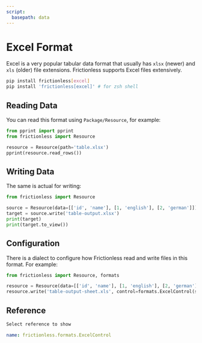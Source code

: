 ```yaml
---
script:
  basepath: data
---
```


# Excel Format

Excel is a very popular tabular data format that usually has `xlsx` (newer) and `xls` (older) file extensions. Frictionless supports Excel files extensively.

```bash tabs=CLI
pip install frictionless[excel]
pip install 'frictionless[excel]' # for zsh shell
```

## Reading Data

You can read this format using `Package/Resource`, for example:

```python script tabs=Python
from pprint import pprint
from frictionless import Resource

resource = Resource(path='table.xlsx')
pprint(resource.read_rows())
```

## Writing Data

The same is actual for writing:

```python tabs=Python
from frictionless import Resource

source = Resource(data=[['id', 'name'], [1, 'english'], [2, 'german']])
target = source.write('table-output.xlsx')
print(target)
print(target.to_view())
```

## Configuration

There is a dialect to configure how Frictionless read and write files in this format. For example:

```python tabs=Python
from frictionless import Resource, formats

resource = Resource(data=[['id', 'name'], [1, 'english'], [2, 'german']])
resource.write('table-output-sheet.xls', control=formats.ExcelControl(sheet='My Table'))
```

## Reference

```markdown tabs=Select
Select reference to show
```

```yaml reference tabs=ExcelControl
name: frictionless.formats.ExcelControl
```
